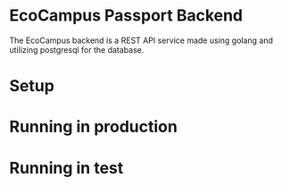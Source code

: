 # EcoCampus Passport Backend
The EcoCampus backend is a REST API service made using golang and utilizing
postgresql for the database.

# Setup

# Running in production

# Running in test

